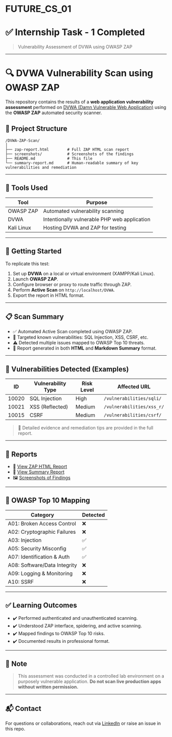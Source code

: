 # FUTURE_CS_01

# ✅ Internship Task - 1 Completed

> Vulnerability Assessment of DVWA using OWASP ZAP

---

# 🔍 DVWA Vulnerability Scan using OWASP ZAP

This repository contains the results of a **web application vulnerability assessment** performed on [DVWA (Damn Vulnerable Web Application)](https://github.com/digininja/DVWA.git) using the **OWASP ZAP** automated security scanner.

## 📁 Project Structure

```
/DVWA-ZAP-Scan/
│
├── zap-report.html        # Full ZAP HTML scan report
├── screenshots/           # Screenshots of the findings
├── README.md              # This file
└── summary-report.md      # Human-readable summary of key vulnerabilities and remediation
```

---

## 💠 Tools Used

| Tool         | Purpose                                      |
|--------------|----------------------------------------------|
| OWASP ZAP    | Automated vulnerability scanning             |
| DVWA         | Intentionally vulnerable PHP web application |
| Kali Linux   | Hosting DVWA and ZAP for testing             |

---

## 🚀 Getting Started

To replicate this test:

1. Set up **DVWA** on a local or virtual environment (XAMPP/Kali Linux).
2. Launch **OWASP ZAP**.
3. Configure browser or proxy to route traffic through ZAP.
4. Perform **Active Scan** on `http://localhost/DVWA`.
5. Export the report in HTML format.

---

## 📋 Scan Summary

- ✅ Automated Active Scan completed using OWASP ZAP.
- 🧠 Targeted known vulnerabilities: SQL Injection, XSS, CSRF, etc.
- ⚠️ Detected multiple issues mapped to OWASP Top 10 threats.
- 📄 Report generated in both **HTML** and **Markdown Summary** format.

---

## 🔐 Vulnerabilities Detected (Examples)

| ID   | Vulnerability Type | Risk Level | Affected URL               |
|------|--------------------|------------|----------------------------|
| 10020| SQL Injection      | High       | `/vulnerabilities/sqli/`   |
| 10021| XSS (Reflected)    | Medium     | `/vulnerabilities/xss_r/`  |
| 10015| CSRF               | Medium     | `/vulnerabilities/csrf/`   |

> 📌 Detailed evidence and remediation tips are provided in the full report.

---

## 📌 Reports

- 📄 [View ZAP HTML Report](./zap-report.html)
- 📘 [View Summary Report](./summary-report.md)
- 🖼️ [Screenshots of Findings](./screenshots/)

---

## 📌 OWASP Top 10 Mapping

| Category                     | Detected |
|-----------------------------|----------|
| A01: Broken Access Control  | ❌       |
| A02: Cryptographic Failures | ❌       |
| A03: Injection              | ✅       |
| A05: Security Misconfig     | ✅       |
| A07: Identification & Auth  | ✅       |
| A08: Software/Data Integrity| ❌       |
| A09: Logging & Monitoring   | ❌       |
| A10: SSRF                   | ❌       |

---

## ✅ Learning Outcomes

- ✔️ Performed authenticated and unauthenticated scanning.
- ✔️ Understood ZAP interface, spidering, and active scanning.
- ✔️ Mapped findings to OWASP Top 10 risks.
- ✔️ Documented results in professional format.

---

## 🧠 Note

> This assessment was conducted in a controlled lab environment on a purposely vulnerable application. **Do not scan live production apps without written permission.**

---

## 📬 Contact

For questions or collaborations, reach out via [LinkedIn](https://www.linkedin.com/in/navneet3923e) or raise an issue in this repo.
